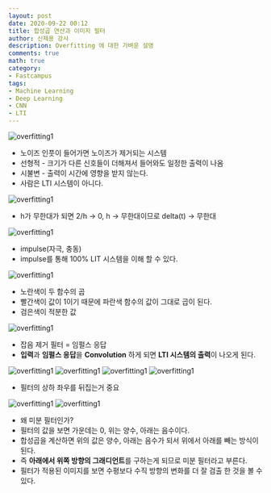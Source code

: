 ```yaml
---
layout: post
date: 2020-09-22 00:12
title: 합성곱 연산과 이미지 필터
author: 신제용 강사
description: Overfitting 에 대한 가벼운 설명
comments: true
math: true
category: 
- Fastcampus
tags:
- Machine Learning
- Deep Learning
- CNN
- LTI
---
```



 <!--more-->
![overfitting1](/assets/img/cnn1.png)

- 노이즈 인풋이 들어가면 노이즈가 제거되는 시스템
- 선형적 - 크기가 다른 신호들이 더해져서 들어와도 일정한 출력이 나옴
- 시불변 - 출력이 시간에 영향을 받지 않는다.
- 사람은 LTI 시스템이 아니다.

![overfitting1](/assets/img/dirac.png)

- h가 무한대가 되면 2/h -> 0, h -> 무한대이므로 delta(t) -> 무한대

![overfitting1](/assets/img/impulse.png)

- impulse(자극, 충동)
- impulse를 통해 100% LIT 시스템을 이해 할 수 있다.

![overfitting1](/assets/img/conv.png)

- 노란색이 두 함수의 곱
- 빨간색이 값이 1이기 때문에 파란색 함수의 값이 그대로 곱이 된다.
- 검은색이 적분한 값

![overfitting1](/assets/img/conv_LTI.png)

- 잡음 제거 필터 = 임펄스 응답
- **입력**과 **임펄스 응답**을 **Convolution** 하게 되면 **LTI 시스템의 출력**이 나오게 된다.

![overfitting1](/assets/img/2d-signal.png)
![overfitting1](/assets/img/2d-signal-color.png)
![overfitting1](/assets/img/2d-signal-conv.png)
![overfitting1](/assets/img/numerical_no_padding_no_strides.gif)

- 필터의 상하 좌우를 뒤집는거 중요

![overfitting1](/assets/img/remove-noise-filter.png)
![overfitting1](/assets/img/미분필터.png)

- 왜 미분 필터인가?
- 필터의 값을 보면 가운데는 0, 위는 양수, 아래는 음수이다.
- 합성곱을 계산하면 위의 값은 양수, 아래는 음수가 되서 위에서 아래를 빼는 방식이 된다.
- 즉 **아래에서 위쪽 방향의 그래디언트**를 구하는게 되므로 미분 필터라고 부른다.
- 필터가 적용된 이미지를 보면 수평보다 수직 방향의 변화를 더 잘 검출 한 것을 볼 수 있다.